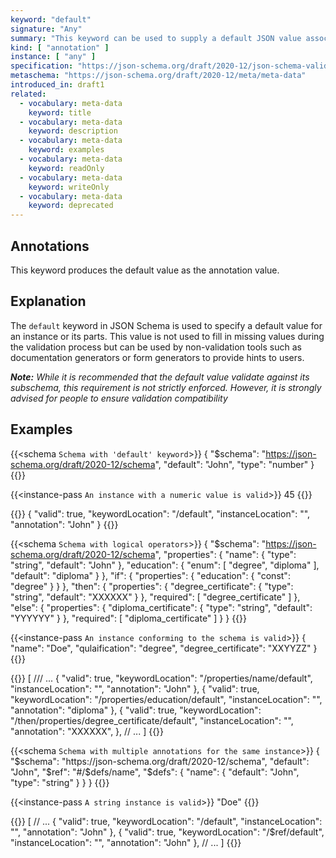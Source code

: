 ```yaml
---
keyword: "default"
signature: "Any"
summary: "This keyword can be used to supply a default JSON value associated with a particular schema."
kind: [ "annotation" ]
instance: [ "any" ]
specification: "https://json-schema.org/draft/2020-12/json-schema-validation.html#section-9.2"
metaschema: "https://json-schema.org/draft/2020-12/meta/meta-data"
introduced_in: draft1
related:
  - vocabulary: meta-data
    keyword: title
  - vocabulary: meta-data
    keyword: description
  - vocabulary: meta-data
    keyword: examples
  - vocabulary: meta-data
    keyword: readOnly
  - vocabulary: meta-data
    keyword: writeOnly
  - vocabulary: meta-data
    keyword: deprecated
---
```


Annotations
-----------

This keyword produces the default value as the annotation value.

## Explanation

The `default` keyword in JSON Schema is used to specify a default value for an instance or its parts. This value is not used to fill in missing values during the validation process but can be used by non-validation tools such as documentation generators or form generators to provide hints to users.

_**Note:** While it is recommended that the default value validate against its subschema, this requirement is not strictly enforced. However, it is strongly advised for people to ensure validation compatibility_

## Examples

{{<schema `Schema with 'default' keyword`>}}
{
  "$schema": "https://json-schema.org/draft/2020-12/schema",
  "default": "John",
  "type": "number"
}
{{</schema>}}

{{<instance-pass `An instance with a numeric value is valid`>}}
45
{{</instance-pass>}}

{{<instance-annotation>}}
{
  "valid": true,
  "keywordLocation": "/default",
  "instanceLocation": "",
  "annotation": "John"
}
{{</instance-annotation>}}

{{<schema `Schema with logical operators`>}}
{
  "$schema": "https://json-schema.org/draft/2020-12/schema",
  "properties": {
    "name": { "type": "string", "default": "John" },
    "education": {
      "enum": [ "degree", "diploma" ],
      "default": "diploma"
    }
  },
  "if": {
    "properties": {
      "education": { "const": "degree" }
    }
  },
  "then": {
    "properties": {
      "degree_certificate": {
        "type": "string",
        "default": "XXXXXX"
      }
    },
    "required": [ "degree_certificate" ]
  },
  "else": {
    "properties": {
      "diploma_certificate": {
        "type": "string",
        "default": "YYYYYY"
      }
    },
    "required": [ "diploma_certificate" ]
  }
}
{{</schema>}}

{{<instance-pass `An instance conforming to the schema is valid`>}}
{
  "name": "Doe",
  "qulaification": "degree",
  "degree_certificate": "XXYYZZ"
}
{{</instance-pass>}}

{{<instance-annotation>}}
[
  /// ...
  {
    "valid": true,
    "keywordLocation": "/properties/name/default",
    "instanceLocation": "",
    "annotation": "John"
  },
  {
    "valid": true,
    "keywordLocation": "/properties/education/default",
    "instanceLocation": "",
    "annotation": "diploma"
  },
  {
    "valid": true,
    "keywordLocation": "/then/properties/degree_certificate/default",
    "instanceLocation": "",
    "annotation": "XXXXXX",
  },
  // ...
]
{{</instance-annotation>}}

{{<schema `Schema with multiple annotations for the same instance`>}}
{
  "$schema": "https://json-schema.org/draft/2020-12/schema",
  "default": "John",
  "$ref": "#/$defs/name",
  "$defs": {
    "name": {
      "default": "John",
      "type": "string"
    }
  }
}
{{</schema>}}

{{<instance-pass `A string instance is valid`>}}
"Doe"
{{</instance-pass>}}

{{<instance-annotation>}}
[
  // ...
  {
    "valid": true,
    "keywordLocation": "/default",
    "instanceLocation": "",
    "annotation": "John"
  },
  {
    "valid": true,
    "keywordLocation": "/$ref/default",
    "instanceLocation": "",
    "annotation": "John"
  },
  // ...
]
{{</instance-annotation>}}